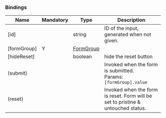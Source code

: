 ### Bindings
Name      | Mandatory | Type        | Description
--------- | --------- | ----------- | -----------
[id] | | string | ID of the input, generated when not given.
[formGroup] | Y | [FormGroup](https://angular.io/docs/ts/latest/api/forms/index/FormGroup-class.html) |
[hideReset] | | boolean | hide the reset button
(submit) | | | Invoked when the form is submitted.<br/>Params: `[formGroup].value`
(reset) | | | Invoked when the form is reset. Form will be set to pristine & untouched status.
